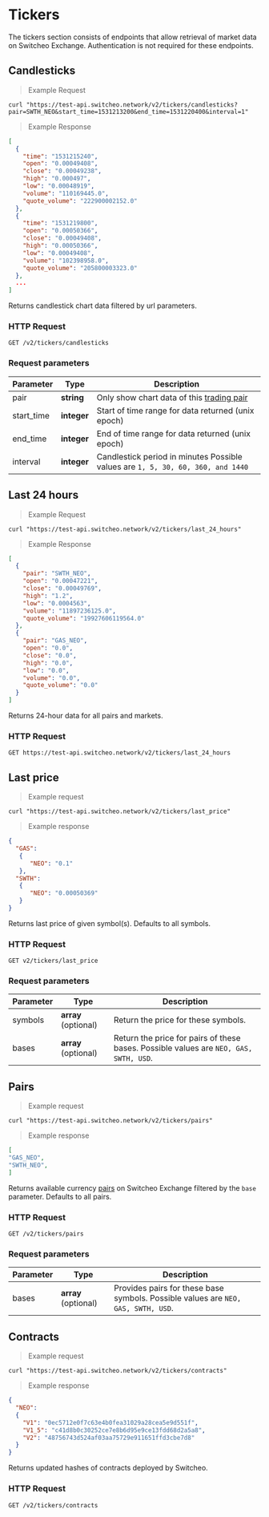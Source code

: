 # Tickers

The tickers section consists of endpoints that allow retrieval of market data on Switcheo Exchange.
Authentication is not required for these endpoints.


## Candlesticks

> Example Request

```shell
curl "https://test-api.switcheo.network/v2/tickers/candlesticks?pair=SWTH_NEO&start_time=1531213200&end_time=1531220400&interval=1"
```

> Example Response

```json
[
  {
    "time": "1531215240",
    "open": "0.00049408",
    "close": "0.00049238",
    "high": "0.000497",
    "low": "0.00048919",
    "volume": "110169445.0",
    "quote_volume": "222900002152.0"
  },
  {
    "time": "1531219800",
    "open": "0.00050366",
    "close": "0.00049408",
    "high": "0.00050366",
    "low": "0.00049408",
    "volume": "102398958.0",
    "quote_volume": "205800003323.0"
  },
  ...
]

```

Returns candlestick chart data filtered by url parameters.

### HTTP Request

`GET /v2/tickers/candlesticks`

### Request parameters

 Parameter      | Type        | Description
--------------- | ----------- | -----------
 pair           | **string**  | Only show chart data of this [trading pair](#currency_pairs)
 start_time     | **integer** | Start of time range for data returned (unix epoch)
 end_time       | **integer** | End of time range for data returned (unix epoch)
 interval       | **integer** | Candlestick period in minutes Possible values are `1, 5, 30, 60, 360, and 1440`


## Last 24 hours

> Example Request

```shell
curl "https://test-api.switcheo.network/v2/tickers/last_24_hours"
```

> Example Response

```json
[
  {
    "pair": "SWTH_NEO",
    "open": "0.00047221",
    "close": "0.00049769",
    "high": "1.2",
    "low": "0.0004563",
    "volume": "11897236125.0",
    "quote_volume": "19927606119564.0"
  },
  {
    "pair": "GAS_NEO",
    "open": "0.0",
    "close": "0.0",
    "high": "0.0",
    "low": "0.0",
    "volume": "0.0",
    "quote_volume": "0.0"
  }
]

```  

Returns 24-hour data for all pairs and markets.

### HTTP Request

`GET https://test-api.switcheo.network/v2/tickers/last_24_hours`


## Last price

> Example request

```shell
curl "https://test-api.switcheo.network/v2/tickers/last_price"

```

> Example response

```json
{
  "GAS":
   {
      "NEO": "0.1"
   },
  "SWTH": 
   {
      "NEO": "0.00050369"
   }
}

```

Returns last price of given symbol(s). Defaults to all symbols.

### HTTP Request

`GET v2/tickers/last_price`

### Request parameters

 Parameter      | Type                  | Description
--------------- | --------------------- | -----------
 symbols        | **array** (optional)  | Return the price for these symbols.
 bases          | **array** (optional)  | Return the price for pairs of these bases. Possible values are `NEO, GAS, SWTH, USD`.
 

## Pairs

> Example request

```shell
curl "https://test-api.switcheo.network/v2/tickers/pairs"

```

> Example response

```json
[
"GAS_NEO",
"SWTH_NEO",
]

```

Returns available currency [pairs](#currency_pairs) on Switcheo Exchange filtered by the `base` parameter. Defaults to all pairs.

### HTTP Request

`GET /v2/tickers/pairs`

### Request parameters

 Parameter      | Type                  | Description
--------------- | --------------------- | -----------
 bases          | **array** (optional)  | Provides pairs for these base symbols. Possible values are `NEO, GAS, SWTH, USD`.
 
## Contracts

> Example request

```shell
curl "https://test-api.switcheo.network/v2/tickers/contracts"

```

> Example response

```json
{
  "NEO": 
  {
    "V1": "0ec5712e0f7c63e4b0fea31029a28cea5e9d551f",
    "V1_5": "c41d8b0c30252ce7e8b6d95e9ce13fdd68d2a5a8",
    "V2": "48756743d524af03aa75729e911651ffd3cbe7d8"
  }
}

```

Returns updated hashes of contracts deployed by Switcheo.

### HTTP Request

`GET /v2/tickers/contracts`
